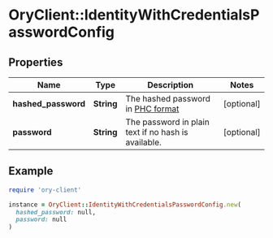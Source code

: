 # OryClient::IdentityWithCredentialsPasswordConfig

## Properties

| Name | Type | Description | Notes |
| ---- | ---- | ----------- | ----- |
| **hashed_password** | **String** | The hashed password in [PHC format](https://www.ory.sh/docs/kratos/manage-identities/import-user-accounts-identities#hashed-passwords) | [optional] |
| **password** | **String** | The password in plain text if no hash is available. | [optional] |

## Example

```ruby
require 'ory-client'

instance = OryClient::IdentityWithCredentialsPasswordConfig.new(
  hashed_password: null,
  password: null
)
```

